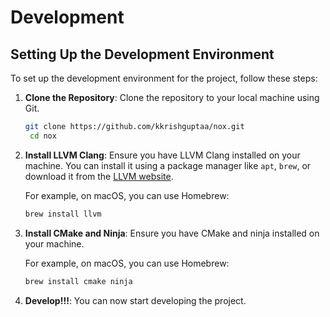 # Development

## Setting Up the Development Environment

To set up the development environment for the project, follow these steps:

1. **Clone the Repository**:
   Clone the repository to your local machine using Git.

   ```sh
   git clone https://github.com/kkrishguptaa/nox.git
    cd nox
    ```

2. **Install LLVM Clang**:
    Ensure you have LLVM Clang installed on your machine. You can install it using a package manager like `apt`, `brew`, or download it from the [LLVM website](https://llvm.org/).

    For example, on macOS, you can use Homebrew:

    ```sh
    brew install llvm
    ```

3. **Install CMake and Ninja**:
    Ensure you have CMake and ninja installed on your machine.

    For example, on macOS, you can use Homebrew:

    ```sh
    brew install cmake ninja
    ```

4. **Develop!!!**:
    You can now start developing the project.
